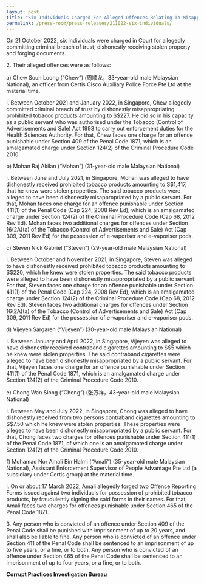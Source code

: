 ```yaml
---
layout: post
title: "Six Individuals Charged For Alleged Offences Relating To Misappropriation and Dishonest Receipt of Prohibited Tobacco Products and Contraband Cigarettes"
permalink: /press-room/press-releases/211022-six-individuals/
---
```

On 21 October 2022, six individuals were charged in Court for allegedly committing criminal breach of trust, dishonestly receiving stolen property and forging documents.

2\. Their alleged offences were as follows:

a) Chew Soon Loong (“Chew”) (周顺龙，33-year-old male Malaysian National), an officer from Certis Cisco Auxiliary Police Force Pte Ltd at the material time.

i. Between October 2021 and January 2022, in Singapore, Chew allegedly committed criminal breach of trust by dishonestly misappropriating prohibited tobacco products amounting to S$227. He did so in his capacity as a public servant who was authorised under the Tobacco (Control of Advertisements and Sale) Act 1993 to carry out enforcement duties for the Health Sciences Authority. For that, Chew faces one charge for an offence punishable under Section 409 of the Penal Code 1871, which is an amalgamated charge under Section 124(2) of the Criminal Procedure Code 2010.

b) Mohan Raj Akilan (“Mohan”) (31-year-old male Malaysian National)

i. Between June and July 2021, in Singapore, Mohan was alleged to have dishonestly received prohibited tobacco products amounting to S$1,417, that he knew were stolen properties. The said tobacco products were alleged to have been dishonestly misappropriated by a public servant. For that, Mohan faces one charge for an offence punishable under Section 411(1) of the Penal Code (Cap 224, 2008 Rev Ed), which is an amalgamated charge under Section 124(2) of the Criminal Procedure Code (Cap 68, 2012 Rev Ed). Mohan faces two additional charges for offences under Section 16(2A)(a) of the Tobacco (Control of Advertisements and Sale) Act (Cap 309, 2011 Rev Ed) for the possession of e-vaporiser and e-vaporiser pods.

c) Steven Nick Gabriel (“Steven”) (29-year-old male Malaysian National)

i. Between October and November 2021, in Singapore, Steven was alleged to have dishonestly received prohibited tobacco products amounting to S$220, which he knew were stolen properties. The said tobacco products were alleged to have been dishonestly misappropriated by a public servant. For that, Steven faces one charge for an offence punishable under Section 411(1) of the Penal Code (Cap 224, 2008 Rev Ed), which is an amalgamated charge under Section 124(2) of the Criminal Procedure Code (Cap 68, 2012 Rev Ed). Steven faces two additional charges for offences under Section 16(2A)(a) of the Tobacco (Control of Advertisements and Sale) Act (Cap 309, 2011 Rev Ed) for the possession of e-vaporiser and e-vaporiser pods.

d) Vijeyen Sargaren (“Vijeyen”) (30-year-old male Malaysian National)

i. Between January and April 2022, in Singapore, Vijeyen was alleged to have dishonestly received contraband cigarettes amounting to S$5 which he knew were stolen properties. The said contraband cigarettes were alleged to have been dishonestly misappropriated by a public servant. For that, Vijeyen faces one charge for an offence punishable under Section 411(1) of the Penal Code 1871, which is an amalgamated charge under Section 124(2) of the Criminal Procedure Code 2010.

e) Chong Wan Siong (“Chong”) (张万祥，43-year-old male Malaysian National)

i. Between May and July 2022, in Singapore, Chong was alleged to have dishonestly received from two persons contraband cigarettes amounting to S$7.50 which he knew were stolen properties. These properties were alleged to have been dishonestly misappropriated by a public servant. For that, Chong faces two charges for offences punishable under Section 411(1) of the Penal Code 1871, of which one is an amalgamated charge under Section 124(2) of the Criminal Procedure Code 2010.

f) Mohamad Nor Amali Bin Halmi (“Amali”) (35-year-old male Malaysian National), Assistant Enforcement Supervisor of People Advantage Pte Ltd (a subsidiary under Certis group) at the material time.

i. On or about 17 March 2022, Amali allegedly forged two Offence Reporting Forms issued against two individuals for possession of prohibited tobacco products, by fraudulently signing the said forms in their names. For that, Amali faces two charges for offences punishable under Section 465 of the Penal Code 1871.

3\. Any person who is convicted of an offence under Section 409 of the Penal Code shall be punished with imprisonment of up to 20 years, and shall also be liable to fine. Any person who is convicted of an offence under Section 411 of the Penal Code shall be sentenced to an imprisonment of up to five years, or a fine, or to both. Any person who is convicted of an offence under Section 465 of the Penal Code shall be sentenced to an imprisonment of up to four years, or a fine, or to both.

**Corrupt Practices Investigation Bureau**
